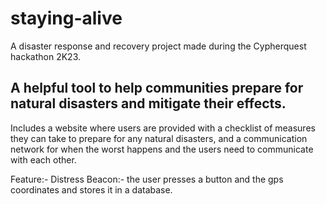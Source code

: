 # staying-alive
A disaster response and recovery project made during the Cypherquest hackathon 2K23.

## A helpful tool to help communities prepare for natural disasters and mitigate their effects.

Includes a website where users are provided with a checklist of measures they can take to prepare for any natural disasters, and a communication network for when the worst happens and the users need to communicate with each other.

Feature:- Distress Beacon:- the user presses a button and the gps coordinates and stores it in a database.